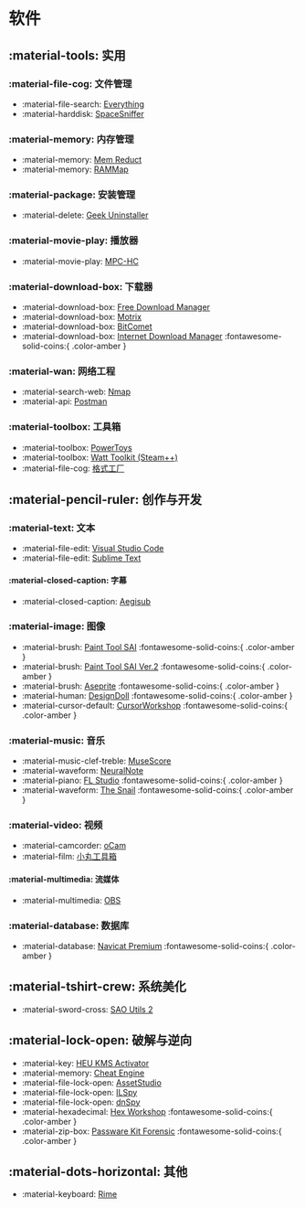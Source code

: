 # 软件

## :material-tools: 实用
### :material-file-cog: 文件管理
- :material-file-search: [Everything](https://www.voidtools.com/zh-cn/)
- :material-harddisk: [SpaceSniffer](http://www.uderzo.it/main_products/space_sniffer/)

### :material-memory: 内存管理
- :material-memory: [Mem Reduct](https://github.com/henrypp/memreduct)
- :material-memory: [RAMMap](https://learn.microsoft.com/zh-cn/sysinternals/downloads/rammap)

### :material-package: 安装管理
- :material-delete: [Geek Uninstaller](https://geekuninstaller.com/)

### :material-movie-play: 播放器
- :material-movie-play: [MPC-HC](https://github.com/mpc-hc/mpc-hc)

### :material-download-box: 下载器
- :material-download-box: [Free Download Manager](https://www.freedownloadmanager.org/zh/)
- :material-download-box: [Motrix](https://github.com/agalwood/Motrix)
- :material-download-box: [BitComet](https://www.bitcomet.com/cn)
- :material-download-box: [Internet Download Manager](https://www.internetdownloadmanager.com/) :fontawesome-solid-coins:{ .color-amber }

### :material-wan: 网络工程
- :material-search-web: [Nmap](https://nmap.org/)
- :material-api: [Postman](https://www.postman.com/)

### :material-toolbox: 工具箱
- :material-toolbox: [PowerToys](https://github.com/microsoft/PowerToys)
- :material-toolbox: [Watt Toolkit (Steam++)](https://steampp.net/)
- :material-file-cog: [格式工厂](http://www.pcfreetime.com/formatfactory/CN/index.html)

## :material-pencil-ruler: 创作与开发
### :material-text: 文本
- :material-file-edit: [Visual Studio Code](https://code.visualstudio.com/)
- :material-file-edit: [Sublime Text](https://www.sublimetext.com/)

#### :material-closed-caption: 字幕
- :material-closed-caption: [Aegisub](https://aegisite.vercel.app/zh-cn/)

### :material-image: 图像
- :material-brush: [Paint Tool SAI](http://www.systemax.jp/ja/sai/) :fontawesome-solid-coins:{ .color-amber }
- :material-brush: [Paint Tool SAI Ver.2](https://www.systemax.jp/ja/sai/devdept.html) :fontawesome-solid-coins:{ .color-amber }
- :material-brush: [Aseprite](https://www.aseprite.org/) :fontawesome-solid-coins:{ .color-amber }
- :material-human: [DesignDoll](https://terawell.net/) :fontawesome-solid-coins:{ .color-amber }
- :material-cursor-default: [CursorWorkshop](https://www.axialis.com/cursorworkshop/) :fontawesome-solid-coins:{ .color-amber }

### :material-music: 音乐
- :material-music-clef-treble: [MuseScore](https://musescore.org/zh-hans)
- :material-waveform: [NeuralNote](https://github.com/DamRsn/NeuralNote)
- :material-piano: [FL Studio](https://www.flstudio.com/) :fontawesome-solid-coins:{ .color-amber }
- :material-waveform: [The Snail](https://www.ircamlab.com/products/p2242-The-Snail/) :fontawesome-solid-coins:{ .color-amber }

### :material-video: 视频
- :material-camcorder: [oCam](https://ohsoft.net/eng/ocam/download.php)
- :material-film: [小丸工具箱](https://maruko.appinn.me/)

#### :material-multimedia: 流媒体
- :material-multimedia: [OBS](https://obsproject.com/zh-cn)

### :material-database: 数据库
- :material-database: [Navicat Premium](https://www.navicat.com.cn/products) :fontawesome-solid-coins:{ .color-amber }

## :material-tshirt-crew: 系统美化
- :material-sword-cross: [SAO Utils 2](https://store.steampowered.com/app/877280/SAO_Utils_2_Progressive/)

## :material-lock-open: 破解与逆向
- :material-key: [HEU KMS Activator](https://github.com/zbezj/HEU_KMS_Activator)
- :material-memory: [Cheat Engine](https://www.cheatengine.org/)
- :material-file-lock-open: [AssetStudio](https://github.com/Perfare/AssetStudio)
- :material-file-lock-open: [ILSpy](https://github.com/icsharpcode/ILSpy)
- :material-file-lock-open: [dnSpy](https://github.com/dnSpy/dnSpy)
- :material-hexadecimal: [Hex Workshop](http://www.hexworkshop.com/) :fontawesome-solid-coins:{ .color-amber }
- :material-zip-box: [Passware Kit Forensic](https://www.passware.com/kit-forensic/) :fontawesome-solid-coins:{ .color-amber }

## :material-dots-horizontal: 其他
- :material-keyboard: [Rime](https://rime.im/)